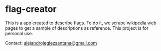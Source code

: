 # flag-creator
This is a app created to describe flags. To do it, we scrape wikipedia web pages to get a sample of descriptions as reference. This project is for personal use.

Contact: alejandrojeglezsantana@gmail.com
